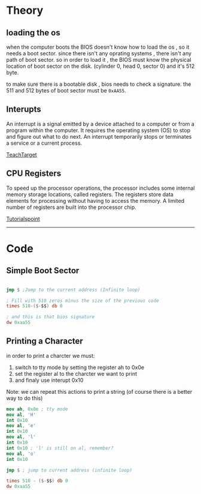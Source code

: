 # Theory

loading the os
--------------

when the computer boots the BIOS doesn't know how to load the os , so it needs a boot sector.
since there isn't any oprating systems , there isn't any path of boot sector.
so in order to load it ,  the BIOS must know the physical location of boot sector on the disk. (cylinder 0, head 0, sector 0) 
and it's 512 byte.

to make sure there is a bootable disk , bios needs to check a signature. 
the 511 and 512 bytes of boot sector must be `0xAA55`.

Interupts
---------
An interrupt is a signal emitted by a device attached to a computer or from a program within the computer. It requires the operating system (OS) to stop and figure out what to do next. An interrupt temporarily stops or terminates a service or a current process.

[TeachTarget](https://www.techtarget.com/whatis/definition/interrupt)

CPU Registers
-------------
To speed up the processor operations, the processor includes some internal memory storage locations, called registers. The registers store data elements for processing without having to access the memory. A limited number of registers are built into the processor chip.

[Tutorialspoint](https://www.tutorialspoint.com/assembly_programming/assembly_registers.htm)

- - - -

# Code 

Simple Boot Sector
------------------

```nasm

jmp $ ;Jump to the current address (Infinite loop)

; Fill with 510 zeros minus the size of the previous code
times 510-($-$$) db 0

; and this is that bios signature 
dw 0xaa55 
```


Printing a Character
--------------------

in order to print a charcter we must:

1. switch to tty mode by setting the register ah to 0x0e
2. set the register al to the charcter we want to print
3. and finaly use interupt 0x10

Note: we can repeat this actions to print a string (of course there is a better way to do this)

```nasm
mov ah, 0x0e ; tty mode
mov al, 'H'
int 0x10
mov al, 'e'
int 0x10
mov al, 'l'
int 0x10
int 0x10 ; 'l' is still on al, remember?
mov al, 'o'
int 0x10

jmp $ ; jump to current address (infinite loop)

times 510 - ($-$$) db 0
dw 0xaa55 

```
